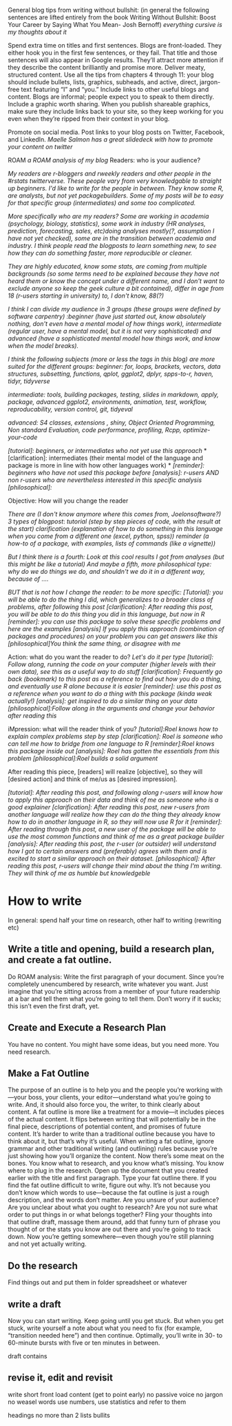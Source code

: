 General blog tips from writing without bullshit:
(in general the following sentences are lifted entirely from the book Writing Without Bullshit: Boost Your Career by Saying What You Mean- Josh Bernoff) *everything cursive is my thoughts about it*


Spend extra time on titles and first sentences. Blogs are front-loaded. They either hook you in the first few sentences, or they fail. That title and those sentences will also appear in Google results. They’ll attract more attention if they describe the content brilliantly and promise more.
Deliver meaty, structured content. Use all the tips from chapters 4 through 11: your blog should include bullets, lists, graphics, subheads, and active, direct, jargon-free text featuring “I” and “you.” Include links to other useful blogs and content. Blogs are informal; people expect you to speak to them directly.
Include a graphic worth sharing.
When you publish shareable graphics, make sure they include links back to your site, so they keep working for you even when they’re ripped from their context in your blog.

Promote on social media. Post links to your blog posts on Twitter, Facebook, and LinkedIn. *Maelle Salmon has a great slidedeck with how to promote your content on twitter*


ROAM *a ROAM analysis of my blog*
Readers: who is your audience?

*My readers are r-bloggers and rweekly readers and other people in the #rstats twitterverse. These people vary from very knowledgable to straight up beginners. I'd like to write for the people in between. They know some R, are analysts, but not yet packagebuilders. Some of my posts will be to easy for that specific group (intermediates) and some too complicated.*

*More specifically who are my readers? Some are working in academia (psychology, biology, statistics), some work in industry (HR analyses, prediction, forecasting, sales, etc)doing analyses mostly(?, assumption I have not yet checked), some are in the transition between academia and industry. I think people read the blogposts to learn something new, to see how they can do something faster, more reproducible or cleaner.*

*They are highly educated, know some stats, are coming from multiple backgrounds (so some terms need to be explained because they have not heard them or know the concept under a different name, and I don't want to exclude anyone so keep the geek culture a bit contained), differ in age from 18 (r-users starting in university) to, I don't know, 88(?)*

*I think I can divide my audience in 3 groups (these groups were defined by software carpentry) :beginner (have just started out, know absolutely nothing, don't even have a mental model of how things work), intermediate (regular user, have a mental model, but it is not very sophisticated)  and advanced (have a sophisticated mental model how things work, and know when the model breaks).*

*I think the following subjects (more or less the tags in this blog) are more suited for the different groups:*
*beginner:*
*for, loops, brackets, vectors, data structures, subsetting, functions, qplot, ggplot2, dplyr, spps-to-r, haven, tidyr, tidyverse*

*intermediate:* 
*tools, building packages, testing, slides in markdown, apply, package, advanced ggplot2, environments, animation, test, workflow, reproducability, version control, git, tidyeval*

*advanced:*
*S4 classes, extensions , shiny, Object Oriented Programming, Non standard Evaluation, code performance, profiling, Rcpp, optimize-your-code*

*[tutorial]: beginners, or intermediates who not yet use this approach*
*[clarification]: intermediates (their mental model of the language and package is more in line with how other languages work) *
*[reminder]: beginners who have not used this package before*
*[analysis]: r-users AND non r-users who are nevertheless interested in this specific analysis*
*[philosophical]:*

Objective: How will you change the reader

*There are (I don't know anymore where this comes from, Joelonsoftware?) 3 types of blogpost*:
*tutorial (step by step pieces of code, with the result at the start)*
*clarification (explanation of how to do something in this language when you come from a different one (excel, python, spss))*
*reminder (a how-to of a package, with examples, lists of commands (like a vignette))*

*But I think there is a fourth: Look at this cool results I got from analyses (but this might be like a tutorial)*
*And maybe a fifth, more philosophical type: why do we do things we do, and shouldn't we do it in a different way, because of ....*

*BUT that is not how I change the reader: to be more specific:*
*[Tutorial]: you will be able to do the thing I did, which generalizes to a broader class of problems, after following this post*
*[clarification]: After reading this post, you will be able to do this thing you did in this language, but now in R*
*[reminder]: you can use this package to solve these specific problems and here are the examples*
*[analysis] If you apply this approach (combination of packages and procedures) on your problem you can get answers like this*
*[philosophical]You think the same thing, or disagree with me*

Action: what do you want the reader to do?
*Let's do it per type*
*[tutorial]: Follow along, running the code on your computer (higher levels with their own data), see this as a useful way to do stuff*
*[clarification]: Frequently go back (bookmark) to this post as a reference to find out how you do a thing, and eventually use R alone because it is easier*
*[reminder]: use this post as a reference when you want to do a thing with this package (kinda weak actually!)*
*[analysis]: get inspired to do a similar thing on your data*
*[philosophical]:Follow along in the arguments and change your behavior after reading this*

iMpression: what will the reader think of you?
*[tutorial]:Roel knows how to explain complex problems step by step*
*[clarification]: Roel is someone who can tell me how to bridge from one language to R*
*[reminder]:Roel knows this package inside out*
*[analysis]: Roel has gotten the essentials from this problem*
*[philosophical]:Roel builds a solid argument*



After reading this piece, [readers] will realize [objective], so they will [desired action] and think of me/us as [desired impression].

*[tutorial]: After reading this post, and following along r-users will know how to apply this approach on their data and think of me as someone who is a good explainer*
*[clarification]: After reading this post, new r-users from another language will realize how they can do the thing they already know how to do in another language in R, so they will now use R for it*
*[reminder]: After reading through this post, a new user of the package will be able to use the most common functions and think of me as a great package builder*
*[analysis]: After reading this post, the r-user (or outsider) will understand how I got to certain answers and (preferably) agrees with them and is excited to start a similar approach on their dataset.*
*[philosophical]: After reading this post, r-users will change their mind about the thing I'm writing. They will think of me as humble but knowledgeble*

# How to write
In general: spend half your time on research, other half to writing (rewriting etc)

## Write a title and opening, build a research plan, and create a fat outline.
Do ROAM analysis:
Write the first paragraph of your document. Since you’re completely unencumbered by research, write whatever you want. Just imagine that you’re sitting across from a member of your future readership at a bar and tell them what you’re going to tell them. Don’t worry if it sucks; this isn’t even the first draft, yet.

## Create and Execute a Research Plan

You have no content. You might have some ideas, but you need more. You need research.

## Make a Fat Outline
The purpose of an outline is to help you and the people you’re working with—your boss, your clients, your editor—understand what you’re going to write. And, it should also force you, the writer, to think clearly about content.
A fat outline is more like a treatment for a movie—it includes pieces of the actual content. It flips between writing that will potentially be in the final piece, descriptions of potential content, and promises of future content. It’s harder to write than a traditional outline because you have to think about it, but that’s why it’s useful.
When writing a fat outline, ignore grammar and other traditional writing (and outlining) rules because you’re just showing how you’ll organize the content.
Now there’s some meat on the bones. You know what to research, and you know what’s missing. You know where to plug in the research.
Open up the document that you created earlier with the title and first paragraph. Type your fat outline there. If you find the fat outline difficult to write, figure out why. It’s not because you don’t know which words to use—because the fat outline is just a rough description, and the words don’t matter. Are you unsure of your audience? Are you unclear about what you ought to research? Are you not sure what order to put things in or what belongs together? Fling your thoughts into that outline draft, massage them around, add that funny turn of phrase you thought of or the stats you know are out there and you’re going to track down. Now you’re getting somewhere—even though you’re still planning and not yet actually writing.


## Do the research
Find things out and put them in folder spreadsheet or whatever

## write a draft
Now you can start writing.
Keep going until you get stuck. But when you get stuck, write yourself a note about what you need to fix (for example, “transition needed here”) and then continue. Optimally, you’ll write in 30- to 60-minute bursts with five or ten minutes in between.

draft contains 

## revise it, edit and revisit
write short
front load content (get to point early)
no passive voice
no jargon
no weasel words
use numbers, use statistics and refer to them

headings no more than 2
lists bullits

